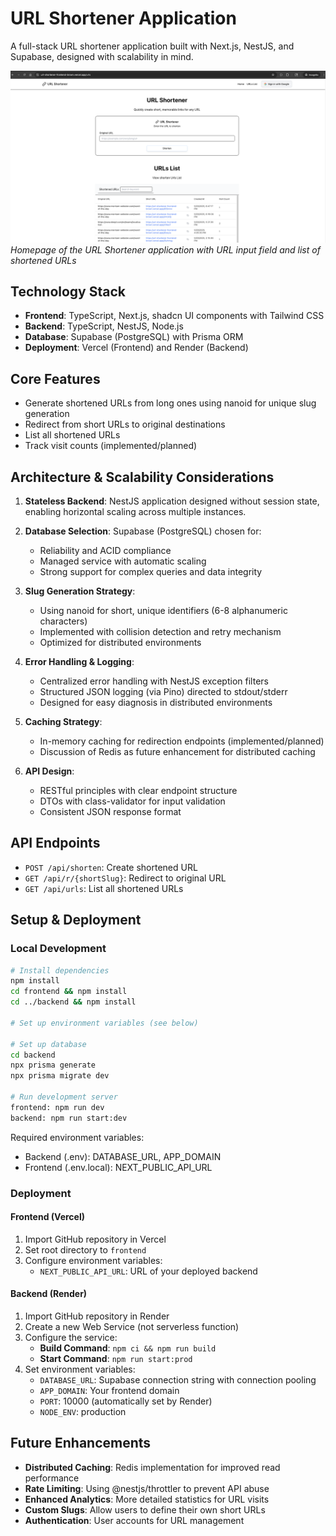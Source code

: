 # URL Shortener Application

A full-stack URL shortener application built with Next.js, NestJS, and Supabase, designed with scalability in mind.

![URL Shortener Homepage](assets/images/homepage-screenshot.png)
*Homepage of the URL Shortener application with URL input field and list of shortened URLs*

## Technology Stack

- **Frontend**: TypeScript, Next.js, shadcn UI components with Tailwind CSS
- **Backend**: TypeScript, NestJS, Node.js
- **Database**: Supabase (PostgreSQL) with Prisma ORM
- **Deployment**: Vercel (Frontend) and Render (Backend)

## Core Features

- Generate shortened URLs from long ones using nanoid for unique slug generation
- Redirect from short URLs to original destinations
- List all shortened URLs
- Track visit counts (implemented/planned)

## Architecture & Scalability Considerations

1. **Stateless Backend**: NestJS application designed without session state, enabling horizontal scaling across multiple instances.

2. **Database Selection**: Supabase (PostgreSQL) chosen for:
   - Reliability and ACID compliance
   - Managed service with automatic scaling
   - Strong support for complex queries and data integrity

3. **Slug Generation Strategy**: 
   - Using nanoid for short, unique identifiers (6-8 alphanumeric characters)
   - Implemented with collision detection and retry mechanism
   - Optimized for distributed environments

4. **Error Handling & Logging**:
   - Centralized error handling with NestJS exception filters
   - Structured JSON logging (via Pino) directed to stdout/stderr
   - Designed for easy diagnosis in distributed environments

5. **Caching Strategy**:
   - In-memory caching for redirection endpoints (implemented/planned)
   - Discussion of Redis as future enhancement for distributed caching

6. **API Design**:
   - RESTful principles with clear endpoint structure
   - DTOs with class-validator for input validation
   - Consistent JSON response format

## API Endpoints

- `POST /api/shorten`: Create shortened URL
- `GET /api/r/{shortSlug}`: Redirect to original URL
- `GET /api/urls`: List all shortened URLs

## Setup & Deployment

### Local Development

```bash
# Install dependencies
npm install
cd frontend && npm install
cd ../backend && npm install

# Set up environment variables (see below)

# Set up database
cd backend
npx prisma generate
npx prisma migrate dev

# Run development server
frontend: npm run dev
backend: npm run start:dev
```

Required environment variables:
- Backend (.env): DATABASE_URL, APP_DOMAIN
- Frontend (.env.local): NEXT_PUBLIC_API_URL

### Deployment

#### Frontend (Vercel)
1. Import GitHub repository in Vercel
2. Set root directory to `frontend`
3. Configure environment variables:
   - `NEXT_PUBLIC_API_URL`: URL of your deployed backend

#### Backend (Render)
1. Import GitHub repository in Render
2. Create a new Web Service (not serverless function)
3. Configure the service:
   - **Build Command**: `npm ci && npm run build`
   - **Start Command**: `npm run start:prod`
4. Set environment variables:
   - `DATABASE_URL`: Supabase connection string with connection pooling
   - `APP_DOMAIN`: Your frontend domain
   - `PORT`: 10000 (automatically set by Render)
   - `NODE_ENV`: production

## Future Enhancements

- **Distributed Caching**: Redis implementation for improved read performance
- **Rate Limiting**: Using @nestjs/throttler to prevent API abuse
- **Enhanced Analytics**: More detailed statistics for URL visits
- **Custom Slugs**: Allow users to define their own short URLs
- **Authentication**: User accounts for URL management